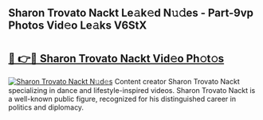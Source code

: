 ## Sharon Trovato Nackt Le𝚊k𝚎d N𝚞𝚍es - Part-9vp Photos Vid𝚎o Le𝚊ks V6StX

# <h2><a href="http://fb0jr7p.evod.top/?m=Sharon+Trovato+Nackt">🔗 👉🔴 Sharon Trovato Nackt Vid𝚎o Ph𝚘t𝚘s</a></h2>

[![Sharon Trovato Nackt N𝚞d𝚎s](https://i.imgur.com/8V9OHl7.gif)](http://fb0jr7p.evod.top/?m=Sharon+Trovato+Nackt)
Content creator Sharon Trovato Nackt specializing in dance and lifestyle-inspired videos. Sharon Trovato Nackt is a well-known public figure, recognized for his distinguished career in politics and diplomacy. 

